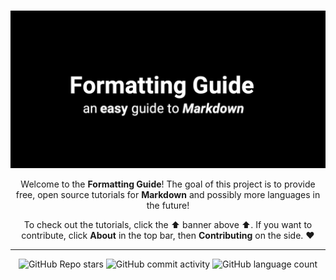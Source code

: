#

[![Formatting Guide Logo](https://raw.githubusercontent.com/ayvacs/formatting/master/docs/assets/repo-card.png)](markdown/)

<p align="center">
Welcome to the <b>Formatting Guide</b>! The goal of this project is to provide free, open source tutorials for <b>Markdown</b> and possibly more languages in the future!
</p>

<p align="center">
To check out the tutorials, click the ⬆️ banner above ⬆️. If you want to contribute, click <b>About</b> in the top bar, then <b>Contributing</b> on the side. ❤️
</p>


<!-- Footer -->

---

<p align="center">
  <img alt="GitHub Repo stars" src="https://img.shields.io/github/stars/ayvacs/formatting?style=for-the-badge">
  <img alt="GitHub commit activity" src="https://img.shields.io/github/commit-activity/m/ayvacs/formatting?style=for-the-badge">
  <img alt="GitHub language count" src="https://img.shields.io/github/languages/count/ayvacs/formatting?style=for-the-badge">
</p>
